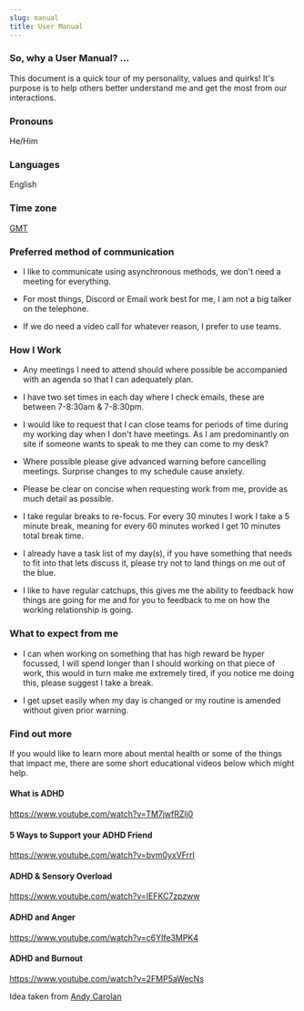 ```yaml
---
slug: manual
title: User Manual
---
```


### So, why a User Manual? ...

This document is a quick tour of my personality, values and quirks! It's purpose is to help others better understand me and get the most from our interactions.

### Pronouns

He/Him

### Languages

English

### Time zone

[GMT](https://www.timeanddate.com/worldclock/uk/london) 

### Preferred method of communication

- I like to communicate using asynchronous methods, we don't need a meeting for everything. 

- For most things, Discord or Email work best for me, I am not a big talker on the telephone.

- If we do need a video call for whatever reason, I prefer to use teams. 

### How I Work

- Any meetings I need to attend should where possible be accompanied with an agenda so that I can adequately plan. 

- I have two set times in each day where I check emails, these are between 7-8:30am & 7-8:30pm. 

- I would like to request that I can close teams for periods of time during my working day when I don't have meetings. As I am predominantly on site if someone wants to speak to me they can come to my desk? 

- Where possible please give advanced warning before cancelling meetings. Surprise changes to my schedule cause anxiety. 

- Please be clear on concise when requesting work from me, provide as much detail as possible. 

- I take regular breaks to re-focus. For every 30 minutes I work I take a 5 minute break, meaning for every 60 minutes worked I get 10 minutes total break time. 

- I already have a task list of my day(s), if you have something that needs to fit into that lets discuss it, please try not to land things on me out of the blue.

- I like to have regular catchups, this gives me the ability to feedback how things are going for me and for you to feedback to me on how the working relationship is going. 

### What to expect from me

- I can when working on something that has high reward be hyper focussed, I will spend longer than I should working on that piece of work, this would in turn make me extremely tired, if you notice me doing this, please suggest I take a break.

- I get upset easily when my day is changed or my routine is amended without given prior warning. 

### Find out more

If you would like to learn more about mental health or some of the things that impact me, there are some short educational videos below which might help.

#### What is ADHD

https://www.youtube.com/watch?v=TM7jwfRZlj0

#### 5 Ways to Support your ADHD Friend

https://www.youtube.com/watch?v=bvm0yxVFrrI

#### ADHD & Sensory Overload

https://www.youtube.com/watch?v=IEFKC7zpzww

#### ADHD and Anger

https://www.youtube.com/watch?v=c6YIfe3MPK4

#### ADHD and Burnout

https://www.youtube.com/watch?v=2FMP5aWecNs

Idea taken from [Andy Carolan](https://www.andycarolan.com/myusermanual)